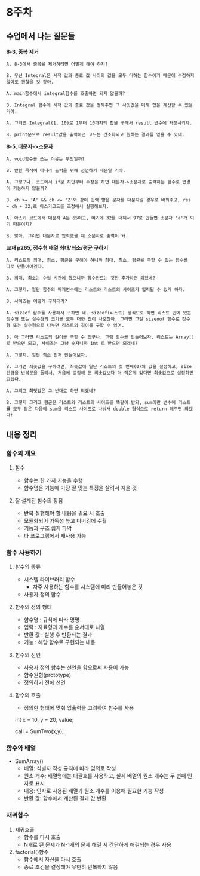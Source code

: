 # 8주차

## **수업에서 나눈 질문들**
**8-3, 중복 제거**

    A. 8-3에서 중복을 제거하려면 어떻게 해야 하지?

    B. 우선 Integral은 시작 값과 종료 값 사이의 값을 모두 더하는 함수이기 때문에 수정하지 않아도 괜찮을 것 같아.
    
    A. main함수에서 integral함수를 호출하면 되지 않을까? 
    
    B. Integral 함수에 시작 값과 종료 값을 정해주면 그 사잇값을 더해 합을 계산할 수 있을 거야.

    A. 그러면 Integral(1, 10)로 1부터 10까지의 합을 구해서 result 변수에 저장시키자. 
    
    B. print문으로 result값을 출력하면 코드는 간소화되고 원하는 결과를 얻을 수 있네.

    
**8-5, 대문자->소문자**

    A. void함수를 쓰는 이유는 무엇일까? 

    B. 반환 목적이 아니라 출력을 위해 선언하기 때문일 거야. 
    
    A. 그렇구나. 코드에서 if문 하단부터 수정을 하면 대문자->소문자로 출력하는 함수로 변경이 가능하지 않을까? 
    
    B. ch >= 'A' && ch <= 'Z'와 같이 입력 받은 문자를 대문자일 경우로 바꿔주고, res = ch + 32;로 아스키코드를 조정해서 실행해보자. 
    
    A. 아스키 코드에서 대문자 A는 65이고, 여기에 32를 더해서 97로 만들면 소문자 'a'가 되기 때문이지? 

    B. 맞아. 그러면 대문자로 입력했을 때 소문자로 출력이 돼.

    
**교재 p265, 정수형 배열 최대/최소/평균 구하기**

    A. 리스트의 최대, 최소, 평균을 구해야 하니까 최대, 최소, 평균을 구할 수 있는 함수를 따로 만들어야겠다.

    B. 최대, 최소는 수업 시간에 했으니까 함수만드는 것만 추가하면 되겠네?
    
    A. 그렇지. 일단 함수의 매개변수에는 리스트와 리스트의 사이즈가 입력될 수 있게 하자.
    
    B. 사이즈는 어떻게 구하더라?
    
    A. sizeof 함수를 사용해서 구하면 돼. sizeof(리스트) 형식으로 하면 리스트 안에 있는 정수형 또는 실수형의 크기를 모두 더한 값이 나오잖아. 그러면 그걸 sizeoof 함수로 정수형 또는 실수형으로 나누면 리스트의 길이를 구할 수 있어.

    B. 아 그러면 리스트의 길이를 구할 수 있구나. 그럼 함수를 만들어보자. 리스트는 Array[]로 받으면 되고, 사이즈는 그냥 숫자니까 int 로 받으면 되겠네?

    A. 그렇지. 일단 최소 먼저 만들어보자.

    B. 그러면 최솟값을 구하려면, 최솟값에 일단 리스트의 첫 번째(0)의 값을 설정하고, size 만큼을 반복문을 돌려서, 처음에 설정해 둔 최솟값보다 더 작은게 있다면 최솟값으로 설정하면 되겠다.

    A. 그리고 최댓값은 그 반대로 하면 되겠네?

    B. 그렇지 그리고 평균은 리스트와 리스트의 사이즈를 똑같이 받되, sum이란 변수에 리스트를 모두 담은 다음에 sum을 리스트 사이즈로 나눠서 double 형식으로 return 해주면 되겠다!

    

## **내용 정리**
### 함수의 개요

1. 함수
    - 함수는 한 가지 기능을 수행
    - 함수명은 기능에 가장 잘 맞는 특징을 살려서 지을 것

2. 잘 설계된 함수의 장점
    - 반복 실행해야 할 내용을 필요 시 호출
    - 모듈화되어 가독성 높고 디버깅에 수월
    - 기능과 구조 쉽게 파악
    - 타 프로그램에서 재사용 가능
    

### 함수 사용하기

1. 함수의 종류
    - 시스템 라이브러리 함수
        - 자주 사용하는 함수를 시스템에 미리 만들어놓은 것
    - 사용자 정의 함수

2. 함수의 정의 형태
    - 함수명 : 규칙에 따라 명명
    - 입력 : 자료형과 개수를 순서대로 나열
    - 반환 값 : 실행 후 반환되는 결과
    - 기능 : 해당 함수로 구현되는 내용

3. 함수의 선언 
    - 사용자 정의 함수는 선언을 함으로써 사용이 가능
    - 함수원형(prototype)
    - 정의하기 전에 선언

4. 함수의 호출
    - 정의한 형태에 맞춰 입출력을 고려하여 함수를 사용
    
    int x = 10, y = 20, value;
    
    call = SumTwo(x,y);
    

### 함수와 배열

- SumArray()
    - 배열: 식별자 작성 규칙에 따라 임의로 작성
    - 원소 개수: 배열명에는 대괄호를 사용하고, 실제 배열의 원소 개수는 두 번째 인자로 표시
    - 내용: 인자로 사용된 배열과 원소 개수를 이용해 필요한 기능 작성
    - 반환 값: 함수에서 계산된 결과 값 반환

### 재귀함수

1. 재귀호출
    - 함수를 다시 호출
    - N개로 된 문제가 N-1개의 문제 해결 시 간단하게 해결되는 경우 사용
2. factorial()함수
    - 함수에서 자신을 다시 호출
    - 종료 조건을 결정해야 무한히 반복하지 않음
